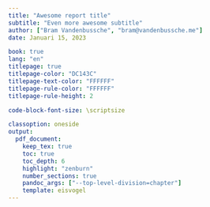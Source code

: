 ```yaml
---
title: "Awesome report title"
subtitle: "Even more awesome subtitle"
author: ["Bram Vandenbussche", "bram@vandenbussche.me"]
date: Januari 15, 2023

book: true
lang: "en"
titlepage: true
titlepage-color: "DC143C"
titlepage-text-color: "FFFFFF"
titlepage-rule-color: "FFFFFF"
titlepage-rule-height: 2

code-block-font-size: \scriptsize

classoption: oneside
output:
  pdf_document:
    keep_tex: true
    toc: true
    toc_depth: 6
    highlight: "zenburn"
    number_sections: true
    pandoc_args: ["--top-level-division=chapter"]
    template: eisvogel
---
```

